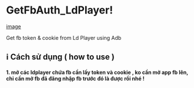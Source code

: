 # GetFbAuth_LdPlayer!
[image](https://user-images.githubusercontent.com/44217992/132186161-c57f7579-c2d1-42c4-b084-d317e4cc3efd.png)

Get fb token &amp; cookie from Ld Player using Adb

## ℹ️ Cách sử dụng ( how to use )

#### 1. mở các ldplayer chứa fb cần lấy token và cookie , ko cần mở app fb lên, chỉ cần mở fb đã đăng nhập fb trước đó là được rồi nhé !
